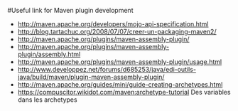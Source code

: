 #Useful link for Maven plugin development

  * http://maven.apache.org/developers/mojo-api-specification.html
  * http://blog.tartachuc.org/2008/07/07/creer-un-packaging-maven2/
  * http://maven.apache.org/plugins/maven-assembly-plugin/
  * http://maven.apache.org/plugins/maven-assembly-plugin/assembly.html
  * http://maven.apache.org/plugins/maven-assembly-plugin/usage.html
  * http://www.developpez.net/forums/d685253/java/edi-outils-java/build/maven/plugin-maven-assembly-plugin/
  * http://maven.apache.org/guides/mini/guide-creating-archetypes.html
  * https://compuscitor.wikidot.com/maven:archetype-tutorial
Des variables dans les archetypes